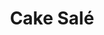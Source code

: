---
layout: recette
categories: [recettes]
hidden: true
lang: fr
sitemap: false
title: Cake Salé
type: sel
recettes:
  Base:
    ingredients: 
      - nom: farine T55
        qte: 200
        unite: gr
      - nom: levure chimique
        qte: 12
        unite: gr
      - nom: oeufs 
        qte: 4
      - nom: beurre
        qte: 60
        unite: gr
      - nom: huile neutre
        qte: 60
        unite: gr
      - nom: lait
        qte: 160
        unite: gr
      - nom: sel
        qte: 4
        unite: gr
      - nom: graines
        qte: 60
        unite: gr
      - nom: fromage rapé
        qte: 120
        unite: gr
    etapes:
      - label: Préparation
        details:
        - Faire fondre le beurre
        - Tamiser la farine, la levure et le sel dans un saladier
        - Incorporer les oeufs
        - Incorporer le beurre
        - Incorporer l'huile et le lait
        - Incorporer les graines et le fromage rapé
        - Beurrer et fariner un moule à cake
        - Verser la préparation dans le moule
    cuisson: 
      - Cuire 10 minutes à 160°C
      - Cuire 40 minutes à 140°C
      - Vérifier que le cake est cuit avec la pointe d'un couteau
notes:
  - "Garnitures: saumon brocolis, poivron chorizo, thon feta olives, ..."
---